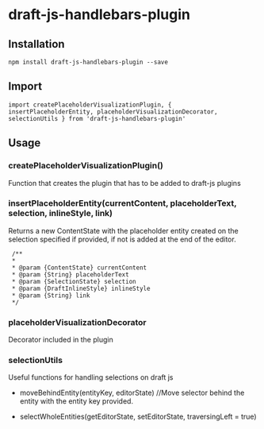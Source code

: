 # draft-js-handlebars-plugin


## Installation

`npm install draft-js-handlebars-plugin --save`


## Import

`import createPlaceholderVisualizationPlugin, { insertPlaceholderEntity, placeholderVisualizationDecorator, selectionUtils } from 'draft-js-handlebars-plugin'`

## Usage

### createPlaceholderVisualizationPlugin()

Function that creates the plugin that has to be added to draft-js plugins

### insertPlaceholderEntity(currentContent, placeholderText, selection, inlineStyle, link)

Returns a new ContentState with the placeholder entity created on the selection specified if provided, if not is added at the end of the editor.

```
 /**
 *
 * @param {ContentState} currentContent
 * @param {String} placeholderText
 * @param {SelectionState} selection
 * @param {DraftInlineStyle} inlineStyle
 * @param {String} link
 */
```
### placeholderVisualizationDecorator

Decorator included in the plugin


### selectionUtils


Useful functions for handling selections on draft js

- moveBehindEntity(entityKey, editorState) 
//Move selector behind the entity with the entity key provided.

- selectWholeEntities(getEditorState, setEditorState, traversingLeft = true)
